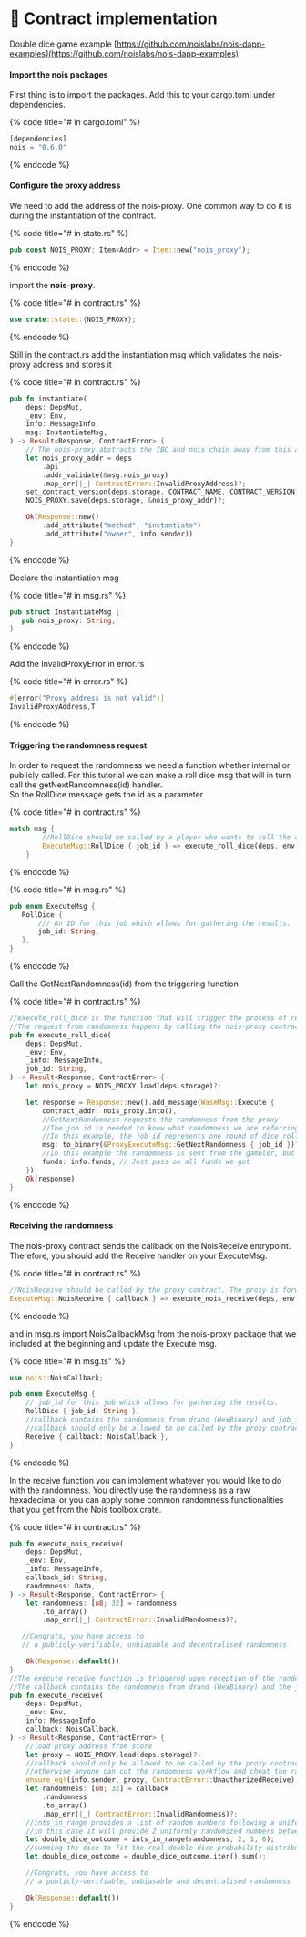 # 📃 Contract implementation

Double dice game example [https://github.com/noislabs/nois-dapp-examples](https://github.com/noislabs/nois-dapp-examples)​

#### Import the nois packages <a href="#import-the-nois-packages" id="import-the-nois-packages"></a>

First thing is to import the packages. Add this to your cargo.toml under dependencies.

{% code title="# in cargo.toml" %}
```rust
[dependencies]
nois = "0.6.0"
```
{% endcode %}

#### Configure the proxy address <a href="#import-the-nois-packages" id="import-the-nois-packages"></a>

We need to add the address of the nois-proxy. One common way to do it is during the instantiation of the contract.

{% code title="# in state.rs" %}
```rust
pub const NOIS_PROXY: Item<Addr> = Item::new("nois_proxy");
```
{% endcode %}

import the **nois-proxy**.

{% code title="# in contract.rs" %}
```rust
use crate::state::{NOIS_PROXY};
```
{% endcode %}

Still in the contract.rs add the instantiation msg which validates the nois-proxy address and stores it

{% code title="# in contract.rs" %}
```rust
pub fn instantiate(
    deps: DepsMut,
    _env: Env,
    info: MessageInfo,
    msg: InstantiateMsg,
) -> Result<Response, ContractError> {
    // The nois-proxy abstracts the IBC and nois chain away from this application
    let nois_proxy_addr = deps
        .api
        .addr_validate(&msg.nois_proxy)
        .map_err(|_| ContractError::InvalidProxyAddress)?;
    set_contract_version(deps.storage, CONTRACT_NAME, CONTRACT_VERSION)?;
    NOIS_PROXY.save(deps.storage, &nois_proxy_addr)?;

    Ok(Response::new()
        .add_attribute("method", "instantiate")
        .add_attribute("owner", info.sender))
}
```
{% endcode %}

Declare the instantiation msg

{% code title="# in msg.rs" %}
```rust
pub struct InstantiateMsg {
   pub nois_proxy: String,
}
```
{% endcode %}

Add the InvalidProxyError in error.rs

{% code title="# in error.rs" %}
```rust
#[error("Proxy address is not valid")]
InvalidProxyAddress,T
```
{% endcode %}

#### Triggering the randomness request <a href="#import-the-nois-packages" id="import-the-nois-packages"></a>

In order to request the randomness we need a function whether internal or publicly called. For this tutorial we can make a roll dice msg that will in turn call the getNextRandomness(id) handler.\
So the RollDice message gets the id as a parameter

{% code title="# in contract.rs" %}
```rust
match msg {
        //RollDice should be called by a player who wants to roll the dice
        ExecuteMsg::RollDice { job_id } => execute_roll_dice(deps, env, info, job_id),
    }
```
{% endcode %}

{% code title="# in msg.rs" %}
```rust
pub enum ExecuteMsg {
   RollDice {
       /// An ID for this job which allows for gathering the results.
       job_id: String,
   },
}
```
{% endcode %}

Call the GetNextRandomness(id) from the triggering function

{% code title="# in contract.rs" %}
```rust
//execute_roll_dice is the function that will trigger the process of requesting randomness.
//The request from randomness happens by calling the nois-proxy contract
pub fn execute_roll_dice(
    deps: DepsMut,
    _env: Env,
    _info: MessageInfo,
    job_id: String,
) -> Result<Response, ContractError> {
    let nois_proxy = NOIS_PROXY.load(deps.storage)?;

    let response = Response::new().add_message(WasmMsg::Execute {
        contract_addr: nois_proxy.into(),
        //GetNextRandomness requests the randomness from the proxy
        //The job id is needed to know what randomness we are referring to upon reception in the callback
        //In this example, the job_id represents one round of dice rolling.
        msg: to_binary(&ProxyExecuteMsg::GetNextRandomness { job_id })?,
        //In this example the randomness is sent from the gambler, but you may also send the funds from the contract balance
        funds: info.funds, // Just pass on all funds we got
    });
    Ok(response)
}
```
{% endcode %}

#### Receiving the randomness <a href="#import-the-nois-packages" id="import-the-nois-packages"></a>

The nois-proxy contract sends the callback on the NoisReceive entrypoint. Therefore, you should add the Receive handler on your ExecuteMsg.

{% code title="# in contract.rs" %}
```rust
//NoisReceive should be called by the proxy contract. The proxy is forwarding the randomness from the nois chain to this contract.
ExecuteMsg::NoisReceive { callback } => execute_nois_receive(deps, env, info, callback),
```
{% endcode %}

and in msg.rs import NoisCallbackMsg from the nois-proxy package that we included at the beginning and update the Execute msg.

{% code title="# in msg.ts" %}
```rust
use nois::NoisCallback;

pub enum ExecuteMsg {
    // job_id for this job which allows for gathering the results.
    RollDice { job_id: String },
    //callback contains the randomness from drand (HexBinary) and job_id
    //callback should only be allowed to be called by the proxy contract
    Receive { callback: NoisCallback },
}
```
{% endcode %}

In the receive function you can implement whatever you would like to do with the randomness. You directly use the randomness as a raw hexadecimal or you can apply some common randomness functionalities that you get from the Nois toolbox crate.

{% code title="# in contract.rs" %}
```rust
pub fn execute_nois_receive(
    deps: DepsMut,
    _env: Env,
    _info: MessageInfo,
    callback_id: String,
    randomness: Data,
) -> Result<Response, ContractError> {
    let randomness: [u8; 32] = randomness
        .to_array()
        .map_err(|_| ContractError::InvalidRandomness)?;

   //Congrats, you have access to
   // a publicly-verifiable, unbiasable and decentralised randomness

    Ok(Response::default())
}
//The execute_receive function is triggered upon reception of the randomness from the proxy contract
//The callback contains the randomness from drand (HexBinary) and the job_id
pub fn execute_receive(
    deps: DepsMut,
    _env: Env,
    info: MessageInfo,
    callback: NoisCallback,
) -> Result<Response, ContractError> {
    //load proxy address from store
    let proxy = NOIS_PROXY.load(deps.storage)?;
    //callback should only be allowed to be called by the proxy contract
    //otherwise anyone can cut the randomness workflow and cheat the randomness by sending the randomness directly to this contract
    ensure_eq!(info.sender, proxy, ContractError::UnauthorizedReceive);
    let randomness: [u8; 32] = callback
        .randomness
        .to_array()
        .map_err(|_| ContractError::InvalidRandomness)?;
    //ints_in_range provides a list of random numbers following a uniform distribution within a range.
    //in this case it will provide 2 uniformly randomized numbers between 1 and 6
    let double_dice_outcome = ints_in_range(randomness, 2, 1, 6);
    //summing the dice to fit the real double dice probability distribution from 2 to 12
    let double_dice_outcome = double_dice_outcome.iter().sum();

    //Congrats, you have access to
    // a publicly-verifiable, unbiasable and decentralised randomness

    Ok(Response::default())
}
```
{% endcode %}

